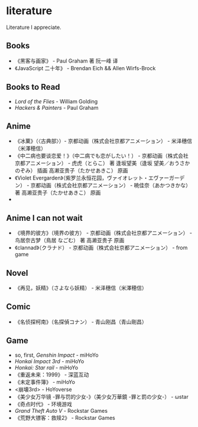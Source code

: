 # literature

Literature I appreciate.

## Books

* 《黑客与画家》 - Paul Graham 著 阮一峰 译
* 《JavaScript 二十年》 - Brendan Eich && Allen Wirfs-Brock

## Books to Read

* _Lord of the Flies_ - William Golding
* _Hackers & Painters_ - Paul Graham

## Anime

* 《冰菓》（〈古典部〉）- 京都动画（株式会社京都アニメーション） - 米泽穗信（米澤穂信）
* 《中二病也要谈恋爱！》（中二病でも恋がしたい！） - 京都动画（株式会社京都アニメーション） - 虎虎（とらこ） 著 逢坂望美（逢坂 望美／おうさか のぞみ） 插画 高濑亚贵子（たかせあきこ） 原画
* 《Violet Evergarden》（紫罗兰永恒花园，ヴァイオレット・エヴァーガーデン） - 京都动画（株式会社京都アニメーション） - 暁佳奈（あかつきかな） 著 高濑亚贵子（たかせあきこ） 原画
*

## Anime I can not wait

* 《境界的彼方》（境界の彼方） - 京都动画（株式会社京都アニメーション） - 鸟居奈古梦（鳥居 なごむ） 著 高濑亚贵子 原画
* 《clannad》（クラナド） - 京都动画（株式会社京都アニメーション） - from game

## Novel

* 《再见，妖精》（さよなら妖精） - 米泽穗信（米澤穂信）

## Comic

* 《名侦探柯南》（名探偵コナン） - 青山刚昌（青山剛昌）

## Game

* so, first, _Genshin Impact_ - miHoYo
* _Honkai Impact 3rd_ - miHoYo
* _Honkai: Star rail_ - miHoYo
* 《重返未来：1999》 - 深蓝互动
* 《未定事件簿》 - miHoYo
* <崩壊3rd> - HoYoverse
* 《美少女万华镜 -罪与罚的少女-》（美少女万華鏡 -罪と罰の少女-） - ωstar
* 《奇点时代》 - 环境游戏
* _Grand Theft Auto V_ - Rockstar Games
* 《荒野大镖客：救赎2》 - Rockstar Games
